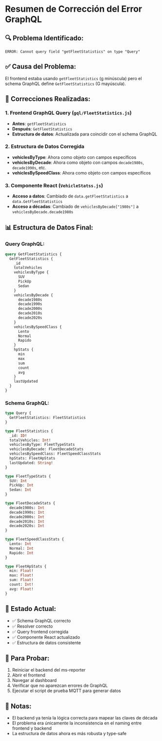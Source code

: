 # Resumen de Corrección del Error GraphQL

## 🔍 **Problema Identificado:**
```
ERROR: Cannot query field "getFleetStatistics" on type "Query"
```

## ✅ **Causa del Problema:**
El frontend estaba usando `getFleetStatistics` (g minúscula) pero el schema GraphQL define `GetFleetStatistics` (G mayúscula).

## 🔧 **Correcciones Realizadas:**

### 1. **Frontend GraphQL Query** (`gql/FleetStatistics.js`)
- **Antes**: `getFleetStatistics`
- **Después**: `GetFleetStatistics`
- **Estructura de datos**: Actualizada para coincidir con el schema GraphQL

### 2. **Estructura de Datos Corregida**
- **vehiclesByType**: Ahora como objeto con campos específicos
- **vehiclesByDecade**: Ahora como objeto con campos `decade1980s`, `decade1990s`, etc.
- **vehiclesBySpeedClass**: Ahora como objeto con campos específicos

### 3. **Componente React** (`VehicleStatss.js`)
- **Acceso a datos**: Cambiado de `data.getFleetStatistics` a `data.GetFleetStatistics`
- **Acceso a décadas**: Cambiado de `vehiclesByDecade["1980s"]` a `vehiclesByDecade.decade1980s`

## 📊 **Estructura de Datos Final:**

### Query GraphQL:
```graphql
query GetFleetStatistics {
  GetFleetStatistics {
    _id
    totalVehicles
    vehiclesByType {
      SUV
      PickUp
      Sedan
    }
    vehiclesByDecade {
      decade1980s
      decade1990s
      decade2000s
      decade2010s
      decade2020s
    }
    vehiclesBySpeedClass {
      Lento
      Normal
      Rapido
    }
    hpStats { 
      min 
      max 
      sum 
      count 
      avg 
    }
    lastUpdated
  }
}
```

### Schema GraphQL:
```graphql
type Query {
  GetFleetStatistics: FleetStatistics
}

type FleetStatistics {
  _id: ID!
  totalVehicles: Int!
  vehiclesByType: FleetTypeStats
  vehiclesByDecade: FleetDecadeStats
  vehiclesBySpeedClass: FleetSpeedClassStats
  hpStats: FleetHpStats
  lastUpdated: String!
}

type FleetTypeStats {
  SUV: Int
  PickUp: Int
  Sedan: Int
}

type FleetDecadeStats {
  decade1980s: Int
  decade1990s: Int
  decade2000s: Int
  decade2010s: Int
  decade2020s: Int
}

type FleetSpeedClassStats {
  Lento: Int
  Normal: Int
  Rapido: Int
}

type FleetHpStats {
  min: Float!
  max: Float!
  sum: Float!
  count: Int!
  avg: Float!
}
```

## 🚀 **Estado Actual:**
- ✅ Schema GraphQL correcto
- ✅ Resolver correcto
- ✅ Query frontend corregida
- ✅ Componente React actualizado
- ✅ Estructura de datos consistente

## 🧪 **Para Probar:**
1. Reiniciar el backend del ms-reporter
2. Abrir el frontend
3. Navegar al dashboard
4. Verificar que no aparezcan errores de GraphQL
5. Ejecutar el script de prueba MQTT para generar datos

## 📝 **Notas:**
- El backend ya tenía la lógica correcta para mapear las claves de década
- El problema era únicamente la inconsistencia en el naming entre frontend y backend
- La estructura de datos ahora es más robusta y type-safe
